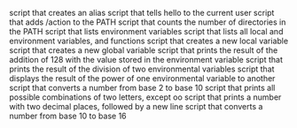script that creates an alias
script that tells hello to the current user
script that adds /action to the PATH
script that counts the number of directories in the PATH
script that lists environment variables
script that lists all local and environment variables, and functions
script that creates a new local variable
script that creates a new global variable
script that prints the result of the addition of 128 with the value stored in the environment variable
script that prints the result of the division of two environmental variables
script that displays the result of the power of one environmental variable to another
script that converts a number from base 2 to base 10
script that prints all possible combinations of two letters, except oo
script that prints a number with two decimal places, followed by a new line
script that converts a number from base 10 to base 16
